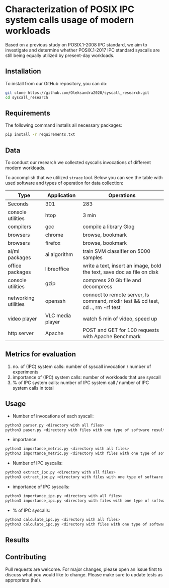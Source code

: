 # Characterization of POSIX IPC system calls usage of modern workloads

Based on a previous study on POSIX.1-2008 IPC standard, we aim to investigate and determine whether POSIX.1-2017 IPC standard syscalls are still being equally utilized by present-day workloads.

## Installation
To install from our GitHub repository, you can do:
```bash
git clone https://github.com/Oleksandra2020/syscall_research.git
cd syscall_research
```

## Requirements
The following command installs all necessary packages:
```bash
pip install -r requirements.txt
```

## Data
To conduct our research we collected syscalls invocations of different modern workloads.

To accomplish that we utilized `strace` tool. Below you can see the table with used software and types of operation for 
data collection:

Type | Application | Operations
--- | --- | ---
Seconds | 301 | 283 
console utilities	| htop	| 3 min
compilers	| gcc	| compile a library Glog
browsers | chrome	| browse, bookmark
browsers	|firefox	|browse, bookmark
ai/ml packages	|ai algorithm	|train SVM  classifier on 5000 samples
office packages	|libreoffice	|write a text, insert an image, bold the  text, save doc as  file on disk
console utilities	|gzip	|compress 20 Gb file and decompress
networking utilities	|openssh	|connect to remote server, ls command, mkdir test && cd test, cd .., rm -rf test
video player	|VLC media player|	watch 5 min of video, speed up
http server 	|Apache	|POST and GET for 100 requests with Apache Benchmark

## Metrics for evaluation
1. no. of (IPC) system calls: number of syscall invocation  / number of experiments
2. importance of (IPC) system calls: number of workloads that use syscall
3. % of IPC system calls: number of IPC system call / number of IPC system calls in total

## Usage
* Number of invocations of each syscall:
```bash
python3 parser.py <directory with all files>
python3 paser.py <directory with files with one type of software results>
```
* importance:
```bash
python3 importance_metric.py <directory with all files>
python3 importance_metric.py <directory with files with one type of software results>
```
* Number of IPC syscalls:
```bash
python3 extract_ipc.py <directory with all files>
python3 extract_ipc.py <directory with files with one type of software results>
```
* importance of IPC syscalls:
```bash
python3 importance_ipc.py <directory with all files>
python3 importance_ipc.py <directory with files with one type of software results>
```
* % of IPC syscalls:
```bash
python3 calculate_ipc.py <directory with all files>
python3 calculate_ipc.py <directory with files with one type of software results>
```

## Results


## Contributing
Pull requests are welcome. For major changes, please open an issue first to discuss what you would like to change.
Please make sure to update tests as appropriate (ha!).